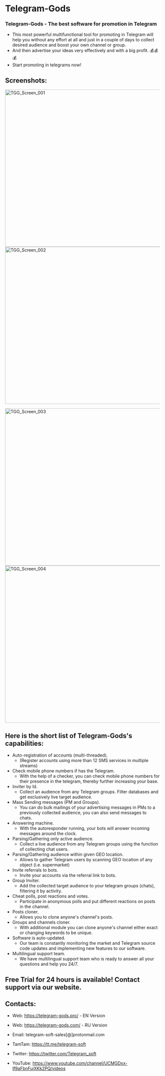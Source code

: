# Telegram-Gods


### Telegram-Gods - The best software for promotion in Telegram
- This most powerful multifunctional tool for promoting in Тelegram will help you without any effort at all and just in a couple of days to collect desired audience and boost your own channel or group. 
- And then advertise your ideas very effectively and with a big profit. 💰💰💰
- Start promoting in telegrams now!


## Screenshots:

<img align="center" width="512" alt="TGG_Screen_001" src="https://user-images.githubusercontent.com/94137664/180645000-8a129a5c-f13b-4508-903f-be840a84c154.png">  <img align="center" width="512" alt="TGG_Screen_002" src="https://user-images.githubusercontent.com/94137664/180644995-aec1e24a-a38f-4dbc-8ed3-4335e919297f.png">

<img align="center" width="512" alt="TGG_Screen_003" src="https://user-images.githubusercontent.com/94137664/180644991-1e3afaf3-31e6-43dc-9877-5efbc2b9449b.png">  <img align="center" width="512" alt="TGG_Screen_004" src="https://user-images.githubusercontent.com/94137664/180644987-fdf85963-75d2-46b7-b365-cdccb6712edd.png">

## Here is the short list of Telegram-Gods's capabilities:

- Auto-registration of accounts (multi-threaded).
   *  (Register accounts using more than 12 SMS services in multiple streams)
- Check mobile phone numbers if has the Telegram. 
   *  With the help of a checker, you can check mobile phone numbers for their presence in the telegram, thereby further increasing your base.
- Inviter by Id.
   *  Collect an audience from any Telegram groups. Filter databases and get exclusively live target audience.
- Mass Sending messages (PM and Groups).
   *  You can do bulk mailings of your advertising messages in PMs to a previously collected audience, you can also send messages to chats.
- Answering machine.
   *  With the autoresponder running, your bots will answer incoming messages around the clock.
- Parsing/Gathering only active audience.
   *  Collect a live audience from any Telegram groups using the function of collecting chat users.
- Parsing/Gathering audience within given GEO location.
   *  Allows to gather Telegram users by scanning GEO location of any object (i.e. supermarket)
- Invite referrals to bots.
   *  Invite your accounts via the referral link to bots.
- Group Inviter.
   *  Add the collected target audience to your telegram groups (chats), filtering it by activity.
- Cheat polls, post reactions and votes.
   *  Participate in anonymous polls and put different reactions on posts in the channel.
- Posts cloner.
   *  Allows you to clone anyone's channel's posts.
- Groups and channels cloner.
   *  With additional module you can clone anyone's channel either exact or changing keywords to be unique.
- Software is auto-updated.
   *  Our team is constantly monitoring the market and Telegram source code updates and implementing new features to our software.
- Multilingual support team.
   *  We have multilingual support team who is ready to answer all your questions and help you 24/7.

##
##  Free Trial for 24 hours is available! Contact support via our website.


##  Contacts:
- Wеb: https://telegram-gods.pro/ - EN Version
- Wеb: https://telegram-gods.com/ - RU Version

- Email: telegram-soft-sales[@]prоtonmail.cоm
- TamTam: https://tt.me/telegram-soft
- Twitter: https://twitter.com/Telegram_soft
- YouTube: https://www.youtube.com/channel/UCMGDxx-lf9aFbnFujXKk2PQ/videos





